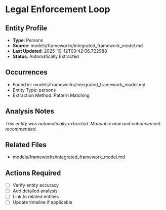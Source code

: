# Legal Enforcement Loop

## Entity Profile
- **Type**: Persons
- **Source**: models/frameworks/integrated_framework_model.md
- **Last Updated**: 2025-10-12T03:42:06.722988
- **Status**: Automatically Extracted

## Occurrences
- Found in: models/frameworks/integrated_framework_model.md
- Entity Type: persons
- Extraction Method: Pattern Matching

## Analysis Notes
*This entity was automatically extracted. Manual review and enhancement recommended.*

## Related Files
- models/frameworks/integrated_framework_model.md

## Actions Required
- [ ] Verify entity accuracy
- [ ] Add detailed analysis
- [ ] Link to related entities
- [ ] Update timeline if applicable
